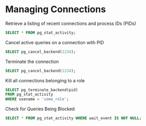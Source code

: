 # Managing Connections

Retrieve a listing of recent connections and process IDs (PIDs)

```sql
SELECT * FROM pg_stat_activity;
```

Cancel active queries on a connection with PID

```sql
SELECT pg_cancel_backend(1234);
```

Terminate the connection

```sql
SELECT pg_cancel_backend(1234);
```

Kill all connections belonging to a role

```sql
SELECT pg_terminate_backend(pid) 
FROM pg_stat_activity 
WHERE usename = 'some_role';
```

Check for Queries Being Blocked

```sql
SELECT * FROM pg_stat_activity WHERE wait_event IS NOT NULL;
```
